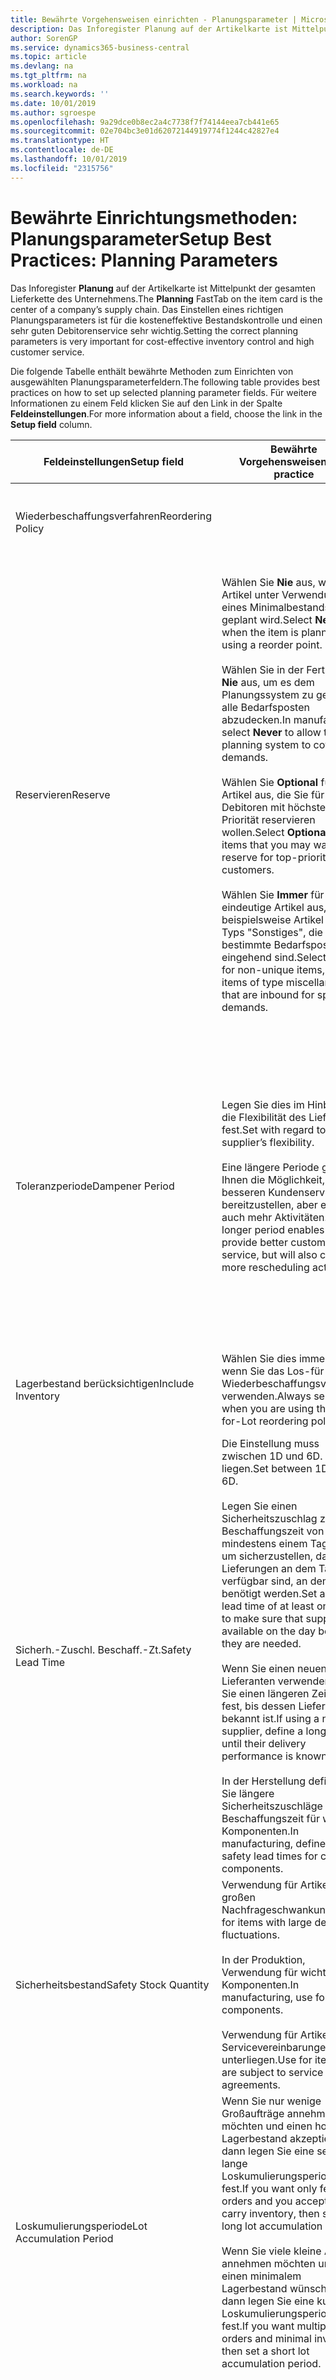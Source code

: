 ```yaml
---
title: Bewährte Vorgehensweisen einrichten - Planungsparameter | Microsoft Docs
description: Das Inforegister Planung auf der Artikelkarte ist Mittelpunkt der gesamten Lieferkette des Unternehmens. Das Einstellen eines richtigen Planungsparameters ist für die kosteneffektive Bestandskontrolle und einen sehr guten Debitorenservice sehr wichtig.
author: SorenGP
ms.service: dynamics365-business-central
ms.topic: article
ms.devlang: na
ms.tgt_pltfrm: na
ms.workload: na
ms.search.keywords: ''
ms.date: 10/01/2019
ms.author: sgroespe
ms.openlocfilehash: 9a29dce0b8ec2a4c7738f7f74144eea7cb441e65
ms.sourcegitcommit: 02e704bc3e01d62072144919774f1244c42827e4
ms.translationtype: HT
ms.contentlocale: de-DE
ms.lasthandoff: 10/01/2019
ms.locfileid: "2315756"
---
```

# <a name="setup-best-practices-planning-parameters"></a><span data-ttu-id="b7f60-104">Bewährte Einrichtungsmethoden: Planungsparameter</span><span class="sxs-lookup"><span data-stu-id="b7f60-104">Setup Best Practices: Planning Parameters</span></span>
<span data-ttu-id="b7f60-105">Das Inforegister **Planung** auf der Artikelkarte ist Mittelpunkt der gesamten Lieferkette des Unternehmens.</span><span class="sxs-lookup"><span data-stu-id="b7f60-105">The **Planning** FastTab on the item card is the center of a company’s supply chain.</span></span> <span data-ttu-id="b7f60-106">Das Einstellen eines richtigen Planungsparameters ist für die kosteneffektive Bestandskontrolle und einen sehr guten Debitorenservice sehr wichtig.</span><span class="sxs-lookup"><span data-stu-id="b7f60-106">Setting the correct planning parameters is very important for cost-effective inventory control and high customer service.</span></span>  

 <span data-ttu-id="b7f60-107">Die folgende Tabelle enthält bewährte Methoden zum Einrichten von ausgewählten Planungsparameterfeldern.</span><span class="sxs-lookup"><span data-stu-id="b7f60-107">The following table provides best practices on how to set up selected planning parameter fields.</span></span> <span data-ttu-id="b7f60-108">Für weitere Informationen zu einem Feld klicken Sie auf den Link in der Spalte **Feldeinstellungen**.</span><span class="sxs-lookup"><span data-stu-id="b7f60-108">For more information about a field, choose the link in the **Setup field** column.</span></span>  

|<span data-ttu-id="b7f60-109">Feldeinstellungen</span><span class="sxs-lookup"><span data-stu-id="b7f60-109">Setup field</span></span>|<span data-ttu-id="b7f60-110">Bewährte Vorgehensweisen</span><span class="sxs-lookup"><span data-stu-id="b7f60-110">Best practice</span></span>|<span data-ttu-id="b7f60-111">Bemerkung</span><span class="sxs-lookup"><span data-stu-id="b7f60-111">Comment</span></span>|  
|-----------------|-------------------|-------------|  
|<span data-ttu-id="b7f60-112">Wiederbeschaffungsverfahren</span><span class="sxs-lookup"><span data-stu-id="b7f60-112">Reordering Policy</span></span>||<span data-ttu-id="b7f60-113">Weitere Informationen finden Sie unter [Bewährte Einrichtungsmethoden: Wiederbeschaffungsverfahren](setup-best-practices-reordering-policies.md).</span><span class="sxs-lookup"><span data-stu-id="b7f60-113">For more information, see [Setup Best Practices: Reordering Policies](setup-best-practices-reordering-policies.md).</span></span>|  
|<span data-ttu-id="b7f60-114">Reservieren</span><span class="sxs-lookup"><span data-stu-id="b7f60-114">Reserve</span></span>|<span data-ttu-id="b7f60-115">Wählen Sie **Nie** aus, wenn der Artikel unter Verwendung eines Minimalbestands geplant wird.</span><span class="sxs-lookup"><span data-stu-id="b7f60-115">Select **Never** when the item is planned using a reorder point.</span></span><br /><br /> <span data-ttu-id="b7f60-116">Wählen Sie in der Fertigung **Nie** aus, um es dem Planungssystem zu gestatten, alle Bedarfsposten abzudecken.</span><span class="sxs-lookup"><span data-stu-id="b7f60-116">In manufacturing, select **Never** to allow the planning system to cover all demands.</span></span><br /><br /> <span data-ttu-id="b7f60-117">Wählen Sie **Optional** für Artikel aus, die Sie für Debitoren mit höchster Priorität reservieren wollen.</span><span class="sxs-lookup"><span data-stu-id="b7f60-117">Select **Optional** for items that you may want to reserve for top-priority customers.</span></span><br /><br /> <span data-ttu-id="b7f60-118">Wählen Sie **Immer** für nicht eindeutige Artikel aus, wie beispielsweise Artikel des Typs "Sonstiges", die für bestimmte Bedarfsposten eingehend sind.</span><span class="sxs-lookup"><span data-stu-id="b7f60-118">Select **Always** for non-unique items, such as items of type miscellaneous that are inbound for specific demands.</span></span>|<span data-ttu-id="b7f60-119">Reservierungen wirken im Allgemeinen dem Zweck der Planung entgegen, nämlich einem Ausgleich zwischen Bedarf und Vorrat.</span><span class="sxs-lookup"><span data-stu-id="b7f60-119">Reservations generally counteract the purpose of planning, which is to balance demand and supply.</span></span> <span data-ttu-id="b7f60-120">Daher sollten Artikel, die für die Planung eingerichtet wurden, im Allgemeinen nicht reserviert werden.</span><span class="sxs-lookup"><span data-stu-id="b7f60-120">Therefore, items that are set up for planning should generally not be reserved.</span></span><br /><br /> <span data-ttu-id="b7f60-121">Wenn der Benutzer eine Lagerbestandsmenge für zukünftigen Bedarf reserviert, wird die Planungsgrundlage gestört, und der Minimalbestand funktioniert möglicherweise nicht ordnungsgemäß.</span><span class="sxs-lookup"><span data-stu-id="b7f60-121">If the user reserves an inventory quantity for future demand, then the planning foundation will be disturbed, and the reorder point may not work correctly.</span></span> <span data-ttu-id="b7f60-122">Selbst wenn der voraussichtliche Lagerbestand im Hinblick auf den Minimalbestand akzeptabel ist, stehen die Mengen möglicherweise aufgrund der Reservierung nicht zur Verfügung.</span><span class="sxs-lookup"><span data-stu-id="b7f60-122">Even if the projected inventory level is acceptable with regard to the reorder point, the quantities may not be available because of the reservation.</span></span>|  
|<span data-ttu-id="b7f60-123">Toleranzperiode</span><span class="sxs-lookup"><span data-stu-id="b7f60-123">Dampener Period</span></span>|<span data-ttu-id="b7f60-124">Legen Sie dies im Hinblick auf die Flexibilität des Lieferanten fest.</span><span class="sxs-lookup"><span data-stu-id="b7f60-124">Set with regard to the supplier’s flexibility.</span></span><br /><br /> <span data-ttu-id="b7f60-125">Eine längere Periode gibt Ihnen die Möglichkeit, besseren Kundenservice bereitzustellen, aber erfordert auch mehr Aktivitäten.</span><span class="sxs-lookup"><span data-stu-id="b7f60-125">A longer period enables you to provide better customer service, but will also cause more rescheduling actions.</span></span>|<span data-ttu-id="b7f60-126">Wenn für den Lieferanten eine letzte Änderungen zu den Aufträgen akzeptiert wird, verwenden Sie eine längere Periode für neu zu planende Aktionen.</span><span class="sxs-lookup"><span data-stu-id="b7f60-126">If the supplier accepts last-minute changes to orders, then use a longer period, but be prepared for more rescheduling actions.</span></span> <span data-ttu-id="b7f60-127">Wenn für den Lieferanten eine feste Planung erforderlich ist, dann halten Sie die Periode so kurz wie möglich.</span><span class="sxs-lookup"><span data-stu-id="b7f60-127">If the supplier requires firm planning, then shorten the period as much as possible.</span></span><br /><br /> <span data-ttu-id="b7f60-128">Informationen zur globalen Einrichtung, siehe **Toleranzperiode** under [Designdetails: Parameter Planen](design-details-planning-parameters.md)</span><span class="sxs-lookup"><span data-stu-id="b7f60-128">For information about the **Dampener Period** field , see [Design Details: Planning Parameters](design-details-planning-parameters.md).</span></span>|  
|<span data-ttu-id="b7f60-129">Lagerbestand berücksichtigen</span><span class="sxs-lookup"><span data-stu-id="b7f60-129">Include Inventory</span></span>|<span data-ttu-id="b7f60-130">Wählen Sie dies immer aus, wenn Sie das Los-für-Los-Wiederbeschaffungsverfahren verwenden.</span><span class="sxs-lookup"><span data-stu-id="b7f60-130">Always select when you are using the Lot-for-Lot reordering policy.</span></span>|<span data-ttu-id="b7f60-131">Wählen Sie dies nur in bestimmten Fällen nicht aus, beispielsweise wenn keine Lagerartikel verkäuflich sind.</span><span class="sxs-lookup"><span data-stu-id="b7f60-131">Do not select only in special situations, such as when inventory items are not sellable.</span></span>|  
|<span data-ttu-id="b7f60-132">Sicherh.-Zuschl. Beschaff.-Zt.</span><span class="sxs-lookup"><span data-stu-id="b7f60-132">Safety Lead Time</span></span>|<span data-ttu-id="b7f60-133">Die Einstellung muss zwischen 1D und 6D. liegen.</span><span class="sxs-lookup"><span data-stu-id="b7f60-133">Set between 1D and 6D.</span></span><br /><br /> <span data-ttu-id="b7f60-134">Legen Sie einen Sicherheitszuschlag zur Beschaffungszeit von mindestens einem Tag fest, um sicherzustellen, dass die Lieferungen an dem Tag verfügbar sind, an dem sie benötigt werden.</span><span class="sxs-lookup"><span data-stu-id="b7f60-134">Set a safety lead time of at least one day to make sure that supplies are available on the day before they are needed.</span></span><br /><br /> <span data-ttu-id="b7f60-135">Wenn Sie einen neuen Lieferanten verwenden, legen Sie einen längeren Zeitraum fest, bis dessen Liefertreue bekannt ist.</span><span class="sxs-lookup"><span data-stu-id="b7f60-135">If using a new supplier, define a longer time until their delivery performance is known.</span></span><br /><br /> <span data-ttu-id="b7f60-136">In der Herstellung definieren Sie längere Sicherheitszuschläge zur Beschaffungszeit für wichtige Komponenten.</span><span class="sxs-lookup"><span data-stu-id="b7f60-136">In manufacturing, define longer safety lead times for critical components.</span></span>|<span data-ttu-id="b7f60-137">Vom System geplante Lieferungen, um zu vermeiden, dass am gleichen Tag, an dem Bestand nicht lieferbar ist, Bestand nicht lieferbar ist.</span><span class="sxs-lookup"><span data-stu-id="b7f60-137">Supply that is planned by the system to avoid a stock-out will arrive on the same day that the stock-out occurs.</span></span> <span data-ttu-id="b7f60-138">Dies kann sich möglicherweise als mehrere Stunden zu spät erweisen, wenn beispielsweise der Bedarf morgens erforderlich ist und die Lieferung am Nachmittag eingeht.</span><span class="sxs-lookup"><span data-stu-id="b7f60-138">This may be several hours too late if, for example, the demand is needed in the morning and the supply arrives in the afternoon.</span></span> <span data-ttu-id="b7f60-139">**Hinweis:** Das Feld **Sicherh.-Zuschl.-Zt.** verwendet den Basiskalender.</span><span class="sxs-lookup"><span data-stu-id="b7f60-139">**Note:**  The **Safety Lead Time** field uses the base calendar.</span></span> <span data-ttu-id="b7f60-140">Daher bedeutet 14T nicht notwendigerweise zwei Wochen.</span><span class="sxs-lookup"><span data-stu-id="b7f60-140">Therefore, 14D is not necessarily two weeks.</span></span>|  
|<span data-ttu-id="b7f60-141">Sicherheitsbestand</span><span class="sxs-lookup"><span data-stu-id="b7f60-141">Safety Stock Quantity</span></span>|<span data-ttu-id="b7f60-142">Verwendung für Artikel mit großen Nachfrageschwankungen.</span><span class="sxs-lookup"><span data-stu-id="b7f60-142">Use for items with large demand fluctuations.</span></span><br /><br /> <span data-ttu-id="b7f60-143">In der Produktion, Verwendung für wichtige Komponenten.</span><span class="sxs-lookup"><span data-stu-id="b7f60-143">In manufacturing, use for critical components.</span></span><br /><br /> <span data-ttu-id="b7f60-144">Verwendung für Artikel, die Servicevereinbarungen unterliegen.</span><span class="sxs-lookup"><span data-stu-id="b7f60-144">Use for items that are subject to service agreements.</span></span>|<span data-ttu-id="b7f60-145">Wenn das Feld **Minimalbestant** nicht ausgefüllt ist, dann dient der Sicherheitsbestand auch als Minimalbestand.</span><span class="sxs-lookup"><span data-stu-id="b7f60-145">If the **Reorder Point** field is not filled, then the safety stock quantity also functions as a reorder point.</span></span>|  
|<span data-ttu-id="b7f60-146">Loskumulierungsperiode</span><span class="sxs-lookup"><span data-stu-id="b7f60-146">Lot Accumulation Period</span></span>|<span data-ttu-id="b7f60-147">Wenn Sie nur wenige Großaufträge annehmen möchten und einen hohen Lagerbestand akzeptieren, dann legen Sie eine sehr lange Loskumulierungsperiode fest.</span><span class="sxs-lookup"><span data-stu-id="b7f60-147">If you want only few big orders and you accept to carry inventory, then set a long lot accumulation period.</span></span><br /><br /> <span data-ttu-id="b7f60-148">Wenn Sie viele kleine Aufträge annehmen möchten und sich einen minimalem Lagerbestand wünschen, dann legen Sie eine kurze Loskumulierungsperiode fest.</span><span class="sxs-lookup"><span data-stu-id="b7f60-148">If you want multiple small orders and minimal inventory, then set a short lot accumulation period.</span></span>|<span data-ttu-id="b7f60-149">Die Loskumulierungsperiode ist im Allgemeinen die längste Periode, in der Sie über Lagerbestand verfügen.</span><span class="sxs-lookup"><span data-stu-id="b7f60-149">The lot accumulation period is generally the longest period that you will carry inventory.</span></span>|  
|<span data-ttu-id="b7f60-150">Minimalbestand</span><span class="sxs-lookup"><span data-stu-id="b7f60-150">Reorder Point</span></span>|<span data-ttu-id="b7f60-151">Ermitteln Sie den Minimalbestand auf Basis des Anforderungsprofils des Artikels.</span><span class="sxs-lookup"><span data-stu-id="b7f60-151">Base the reorder point on the item’s demand profile.</span></span>|<span data-ttu-id="b7f60-152">Wenn laut historischen Daten während einer Beschaffungszeit von sieben Tagen der durchschnittliche Bedarf des Artikels 100 Einheiten beträgt, kann der Minimalbestand auf 100 festgelegt werden.</span><span class="sxs-lookup"><span data-stu-id="b7f60-152">If historical data shows that the item’s average demand is 100 units during a lead time of seven days, then the reorder point can be set to 100 as a minimum.</span></span><br /><br /> <span data-ttu-id="b7f60-153">Das bedeutet, dass bei einer Abnahme des Lagerbestands auf unter 100 Einheiten das Planungssystem die Wiederbeschaffung des Artikels vorschlägt, da für die Wiederbeschaffung sieben Tage benötigt werden und genügend Einheiten vorhanden sein müssen, um den Bedarf in diesen sieben Tagen zu decken.</span><span class="sxs-lookup"><span data-stu-id="b7f60-153">This means that when the inventory level falls below 100 units, then the planning system will suggest to replenish because it takes seven days to supply the item, and there must be enough to cover the demand within those seven days.</span></span>|  
|<span data-ttu-id="b7f60-154">Zeitrahmen</span><span class="sxs-lookup"><span data-stu-id="b7f60-154">Time Bucket</span></span>|<span data-ttu-id="b7f60-155">Ein leeres Feld bedeutet, dass der Lagerbestand jeden Tag überprüft wird.</span><span class="sxs-lookup"><span data-stu-id="b7f60-155">Leave blank, meaning that the inventory level is checked every day.</span></span>|<span data-ttu-id="b7f60-156">Bei täglicher Überprüfung des Lagerbestands ist eine optimale Planung des Minimalbestands sichergestellt.</span><span class="sxs-lookup"><span data-stu-id="b7f60-156">Checking the inventory level every day ensures optimal reorder point planning.</span></span> <span data-ttu-id="b7f60-157">**Hinweis:** Ein Zeitrahmen von 1W bedeutet, dass der Lagerbestand möglicherweise eine Woche bevor ein Beschaffungsauftrag vorgeschlagen wird, unter dem Minimalbestand liegt.</span><span class="sxs-lookup"><span data-stu-id="b7f60-157">**Note:**  A time bucket of 1W means that the inventory level may be below the reorder point for one week before a supply order is suggested.</span></span>|  
|<span data-ttu-id="b7f60-158">Rundungspräzision</span><span class="sxs-lookup"><span data-stu-id="b7f60-158">Rounding Precision</span></span>|<span data-ttu-id="b7f60-159">In der teuren Produktion auf 0,00001 festgelegt.</span><span class="sxs-lookup"><span data-stu-id="b7f60-159">In expensive manufacturing, set to 0.00001.</span></span>|<span data-ttu-id="b7f60-160">Große Rundungsmengen an Ausschuss oder Materialverbrauch können zu sehr hohen Lagerkosten führen.</span><span class="sxs-lookup"><span data-stu-id="b7f60-160">Large rounding quantities of scrap or material consumption can amount to very large inventory costs.</span></span> <span data-ttu-id="b7f60-161">Es kann daher von Bedeutung sein, die kleinste Rundungspräzision festzulegen, um diese potenziellen Kosten zu minimieren.</span><span class="sxs-lookup"><span data-stu-id="b7f60-161">It may therefore be relevant to set the smallest rounding precision to minimize this potential cost.</span></span>|  

> [!NOTE]  
>  <span data-ttu-id="b7f60-162">Die bewährten Methoden zu Planungsparametern auf Artikelkarten gelten auch für dieselben Felder auf Lagerhaltungsdatenkarten.</span><span class="sxs-lookup"><span data-stu-id="b7f60-162">The best practices for planning parameters on item cards also apply to the same fields on SKU cards.</span></span>  
>   
>  <span data-ttu-id="b7f60-163">Wenn Unternehmen den Bedarf an verschiedenen Lagerorten planen, empfiehlt es sich, für jeden Standort Lagerhaltungsdaten festzulegen und den gesamten Bedarf mit einem Wert im Feld **Lagerortcode** zu erstellen.</span><span class="sxs-lookup"><span data-stu-id="b7f60-163">If companies plan for demand at different locations, then it is strongly advised to define SKUs for each location and that all demand is created by using a value in the **Location Code** field.</span></span> <span data-ttu-id="b7f60-164">Weitere Informationen finden Sie unter [Designdetails: Bedarf an leerem Lagerort](design-details-demand-at-blank-location.md)</span><span class="sxs-lookup"><span data-stu-id="b7f60-164">For more information, see [Design Details: Demand at Blank Location](design-details-demand-at-blank-location.md).</span></span>  

## <a name="see-also"></a><span data-ttu-id="b7f60-165">Siehe auch</span><span class="sxs-lookup"><span data-stu-id="b7f60-165">See Also</span></span>  
 <span data-ttu-id="b7f60-166">[Bewährte Einrichtungsmethoden: Beschaffungsplanung](setup-best-practices-supply-planning.md) </span><span class="sxs-lookup"><span data-stu-id="b7f60-166">[Setup Best Practices: Supply Planning](setup-best-practices-supply-planning.md) </span></span>  
 <span data-ttu-id="b7f60-167">[Designdetails: Vorratsplanung](design-details-supply-planning.md) </span><span class="sxs-lookup"><span data-stu-id="b7f60-167">[Design Details: Supply Planning](design-details-supply-planning.md) </span></span>  
 [<span data-ttu-id="b7f60-168">Richten Sie komplexe Anwendungsbereiche mithilfe bewährter Methoden ein</span><span class="sxs-lookup"><span data-stu-id="b7f60-168">Set Up Complex Application Areas Using Best Practices</span></span>](set-up-complex-application-areas-using-best-practices.md)  
 <span data-ttu-id="b7f60-169">[Arbeiten mit [!INCLUDE[d365fin](includes/d365fin_md.md)]](ui-work-product.md)</span><span class="sxs-lookup"><span data-stu-id="b7f60-169">[Working with [!INCLUDE[d365fin](includes/d365fin_md.md)]](ui-work-product.md)</span></span>

